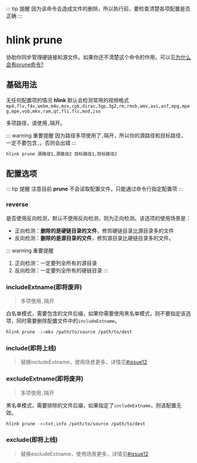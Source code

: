 ::: tip 提醒
因为该命令会造成文件的删除，所以执行前，要检查清楚各项配置是否正确
:::
# hlink prune

协助你同步管理硬链接和源文件。如果你还不清楚这个命令的作用，可以见[为什么会有prune命令?](../other/prune.md)

## 基础用法

无任何配置项的情况 **hlink** 默认会检测常用的视频格式`mp4,flv,f4v,webm,m4v,mov,cpk,dirac,3gp,3g2,rm,rmvb,wmv,avi,asf,mpg,mpeg,mpe,vob,mkv,ram,qt,fli,flc,mod,iso`

多项路径，请使用`,`隔开。

::: warning 重要提醒
因为路径多项使用了`,`隔开，所以你的源路径和目标路径，一定不要包含`,`。否则会出错
:::

```bash
hlink prune 源路径1,源路径2 目标路径1,目标路径2
```

## 配置选项
::: tip 提醒
注意目前 **prune** 不会读取配置文件，只能通过命令行指定配置项
:::

### reverse
是否使用反向检测，默认不使用反向检测，则为正向检测。该选项的使用场景是：

- 正向检测：**删除的是硬链目录的文件**，修剪硬链目录比源目录多的文件
- 反向检测：**删除的是源目录的文件**，修剪源目录比硬链目录多的文件。

::: warning 重要提醒
1. 正向检测：一定要列全所有的源目录
2. 反向检测：一定要列全所有的硬链目录
:::

### includeExtname(即将废弃)
> 多项使用`,`隔开

白名单模式，需要包含的文件后缀，如果你需要使用黑名单模式，则不要指定该选项，同时需要删除配置文件中的`includeExtname`。
```bash
hlink prune -i=mkv /path/to/source /path/to/dest
```

### include(即将上线)
> 替换includeExtname，使用场景更多，详情见[#issue12](https://github.com/likun7981/hlink/issues/12)

### excludeExtname(即将废弃)
> 多项使用`,`隔开


黑名单模式，需要排除的文件后缀，如果指定了`includeExtname`，则该配置无效。
```bash
hlink prune -e=txt,info /path/to/source /path/to/dest
```

### exclude(即将上线)
> 替换excludeExtname，使用场景更多，详情见[#issue12](https://github.com/likun7981/hlink/issues/12)

